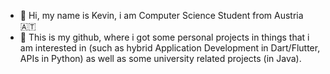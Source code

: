 - 👋 Hi, my name is Kevin, i am Computer Science Student from Austria 🇦🇹
- 👀 This is my github, where i got some personal projects in things that i am interested in (such as hybrid Application Development in Dart/Flutter, APIs in Python) as well as some university related projects (in Java).

<!---
kevinrimml/kevinrimml is a ✨ special ✨ repository because its `README.md` (this file) appears on your GitHub profile.
You can click the Preview link to take a look at your changes.
--->
